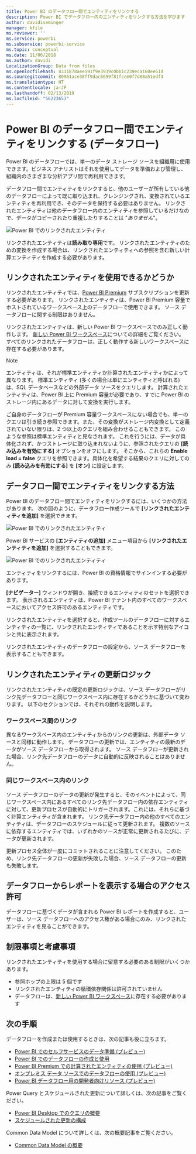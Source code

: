 ```yaml
---
title: Power BI のデータフロー間でエンティティをリンクする
description: Power BI でデータフロー内のエンティティをリンクする方法を学びます
author: davidiseminger
manager: kfile
ms.reviewer: ''
ms.service: powerbi
ms.subservice: powerbi-service
ms.topic: conceptual
ms.date: 11/06/2018
ms.author: davidi
LocalizationGroup: Data from files
ms.openlocfilehash: 4331878aee591f9e3939c0bb1c239eca160ee61d
ms.sourcegitcommit: 80961ace38ff9dac6699f81fcee0f7d88a51edf4
ms.translationtype: HT
ms.contentlocale: ja-JP
ms.lasthandoff: 02/13/2019
ms.locfileid: "56223653"
---
```

# <a name="link-entities-between-dataflows-in-power-bi-preview"></a>Power BI のデータフロー間でエンティティをリンクする (データフロー)

Power BI のデータフローでは、単一のデータ ストレージ ソースを組織用に使用できます。ビジネス アナリストはそれを使用してデータを準備および管理し、組織内のさまざまな分析アプリ間で再利用できます。 

データフロー間でエンティティをリンクすると、他のユーザーが所有している他のデータフローによって既に取り込まれ、クレンジングされ、変換されているエンティティを再利用でき、そのデータを保持する必要はありません。 リンクされたエンティティは他のデータフロー内のエンティティを参照しているだけなので、データがコピーされたり重複したりすることは "*ありません*"。

![Power BI でのリンクされたエンティティ](media/service-dataflows-linked-entities/linked-entities_00.png)

リンクされたエンティティは**読み取り専用**です。 リンクされたエンティティのための変換を作成する場合は、リンクされたエンティティへの参照を含む新しい計算エンティティを作成する必要があります。

## <a name="linked-entity-availability"></a>リンクされたエンティティを使用できるかどうか

リンクされたエンティティでは、[Power BI Premium](service-premium.md) サブスクリプションを更新する必要があります。 リンクされたエンティティは、Power BI Premium 容量でホストされているワークスペース上のデータフローで使用できます。 ソース データフローに関する制限はありません。

リンクされたエンティティは、新しい Power BI ワークスペースでのみ正しく動作します。 [新しい Power BI ワークスペース](service-create-the-new-workspaces.md)についての詳細をご覧ください。 すべてのリンクされたデータフローは、正しく動作する新しいワークスペースに存在する必要があります。

> [!NOTE]
> エンティティは、それが標準エンティティか計算されたエンティティかによって異なります。 標準エンティティ (多くの場合は単にエンティティと呼ばれる) は、SQL データベースなどの外部データ ソースをクエリします。 計算されたエンティティは、Power BI 上に Premium 容量が必要であり、すでに Power BI のストレージ内にあるデータに対して変換を実行します。 
>
>ご自身のデータフローが Premium 容量ワークスペースにない場合でも、単一のクエリは引き続き参照できます。また、その変換がストレージ内変換として定義されていない限りは、2 つ以上のクエリを組み合わせることもできます。 このような参照は標準エンティティと見なされます。 これを行うには、データが具体化されず、かつストレージに取り込まれないように、参照されたクエリの **[読み込みを有効にする]** オプションをオフにします。 そこから、これらの **Enable load = false** クエリを参照できます。具体化を希望する結果のクエリに対してのみ **[読み込みを有効にする]** を **[オン]** に設定します。


## <a name="how-to-link-entities-between-dataflows"></a>データフロー間でエンティティをリンクする方法

Power BI のデータフロー間でエンティティをリンクするには、いくつかの方法があります。 次の図のように、データフロー作成ツールで **[リンクされたエンティティを追加]** を選択できます。 

![Power BI でのリンクされたエンティティ](media/service-dataflows-linked-entities/linked-entities_00.png)

Power BI サービスの **[エンティティの追加]** メニュー項目から **[リンクされたエンティティを追加]** を選択することもできます。

![Power BI でのリンクされたエンティティ](media/service-dataflows-linked-entities/linked-entities_01.png)

エンティティをリンクするには、Power BI の資格情報でサインインする必要があります。

**[ナビゲーター]** ウィンドウが開き、接続できるエンティティのセットを選択できます。 表示されるエンティティは、Power BI テナント内のすべてのワークスペースにおいてアクセス許可のあるエンティティです。 

リンクされたエンティティを選択すると、作成ツールのデータフローに対するエンティティの一覧に、リンクされたエンティティであることを示す特別なアイコンと共に表示されます。

リンクされたエンティティのデータフローの設定から、ソース データフローを表示することもできます。

## <a name="refresh-logic-of-linked-entities"></a>リンクされたエンティティの更新ロジック
リンクされたエンティティの既定の更新ロジックは、ソース データフローがリンク先データフローと同じワークスペース内に存在するかどうかに基づいて変わります。 以下のセクションでは、それぞれの動作を説明します。

### <a name="links-between-workspaces"></a>ワークスペース間のリンク

異なるワークスペース内のエンティティからのリンクの更新は、外部データ ソースと同様に動作します。 データフローの更新では、エンティティの最新のデータがソース データフローから取得されます。 ソース データフローが更新された場合、リンク先データフローのデータに自動的に反映されることはありません。

### <a name="links-in-the-same-workspace"></a>同じワークスペース内のリンク

ソース データフローのデータの更新が発生すると、そのイベントによって、同じワークスペース内にあるすべてのリンク先データフロー内の依存エンティティに対して、更新プロセスが自動的にトリガーされます。これには、それらに基づく計算エンティティが含まれます。 リンク先データフロー内の他のすべてのエンティティは、データフローのスケジュールに従って更新されます。 複数のソースに依存するエンティティでは、いずれかのソースが正常に更新されるたびに、データが更新されます。

更新プロセス全体が一度にコミットされることに注意してください。 このため、リンク先データフローの更新が失敗した場合、ソース データフローの更新も失敗します。

## <a name="permissions-when-viewing-reports-from-dataflows"></a>データフローからレポートを表示する場合のアクセス許可

データフローに基づくデータが含まれる Power BI レポートを作成すると、ユーザーは、ソース データフローへのアクセス権がある場合にのみ、リンクされたエンティティを見ることができます。

## <a name="limitations-and-considerations"></a>制限事項と考慮事項

リンクされたエンティティを使用する場合に留意する必要のある制限がいくつかあります。

* 参照ホップの上限は 5 個です
* リンクされたエンティティの循環依存関係は許可されていません
* データフローは、[新しい Power BI ワークスペース](service-create-the-new-workspaces.md)に存在する必要があります


## <a name="next-steps"></a>次の手順

データフローを作成または使用するときは、次の記事も役に立ちます。 

* [Power BI でのセルフサービスのデータ準備 (プレビュー)](service-dataflows-overview.md)
* [Power BI でのデータフローの作成と使用](service-dataflows-create-use.md)
* [Power BI Premium での計算されたエンティティの使用 (プレビュー)](service-dataflows-computed-entities-premium.md)
* [オンプレミス データ ソースでのデータフローの使用 (プレビュー)](service-dataflows-on-premises-gateways.md)
* [Power BI データフロー用の開発者向けリソース (プレビュー)](service-dataflows-developer-resources.md)

Power Query とスケジュールされた更新について詳しくは、次の記事をご覧ください。
* [Power BI Desktop でのクエリの概要](desktop-query-overview.md)
* [スケジュールされた更新の構成](refresh-scheduled-refresh.md)

Common Data Model について詳しくは、次の概要記事をご覧ください。
* [Common Data Model の概要](https://docs.microsoft.com/powerapps/common-data-model/overview)

